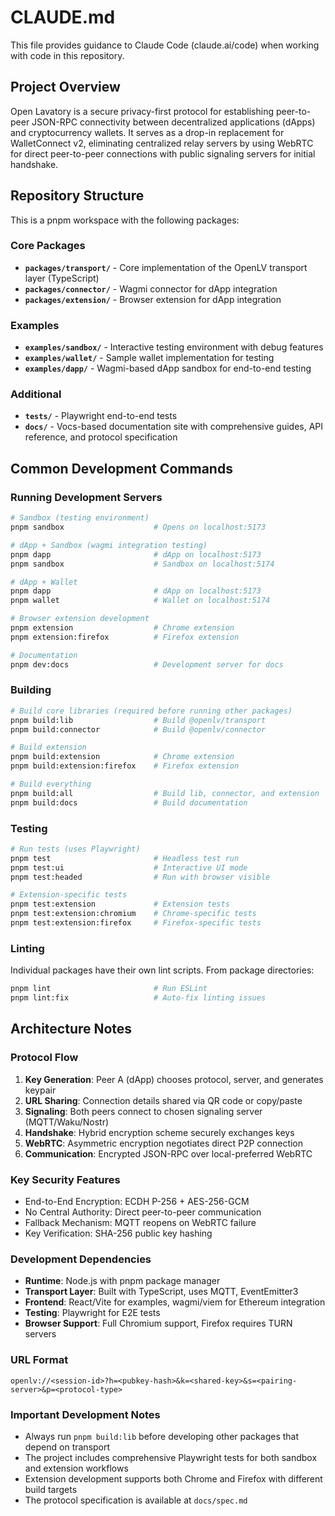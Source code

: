 # CLAUDE.md

This file provides guidance to Claude Code (claude.ai/code) when working with code in this repository.

## Project Overview

Open Lavatory is a secure privacy-first protocol for establishing peer-to-peer JSON-RPC connectivity between decentralized applications (dApps) and cryptocurrency wallets. It serves as a drop-in replacement for WalletConnect v2, eliminating centralized relay servers by using WebRTC for direct peer-to-peer connections with public signaling servers for initial handshake.

## Repository Structure

This is a pnpm workspace with the following packages:

### Core Packages
- **`packages/transport/`** - Core implementation of the OpenLV transport layer (TypeScript)
- **`packages/connector/`** - Wagmi connector for dApp integration
- **`packages/extension/`** - Browser extension for dApp integration

### Examples
- **`examples/sandbox/`** - Interactive testing environment with debug features
- **`examples/wallet/`** - Sample wallet implementation for testing
- **`examples/dapp/`** - Wagmi-based dApp sandbox for end-to-end testing

### Additional
- **`tests/`** - Playwright end-to-end tests
- **`docs/`** - Vocs-based documentation site with comprehensive guides, API reference, and protocol specification

## Common Development Commands

### Running Development Servers
```bash
# Sandbox (testing environment)
pnpm sandbox                    # Opens on localhost:5173

# dApp + Sandbox (wagmi integration testing)
pnpm dapp                       # dApp on localhost:5173
pnpm sandbox                    # Sandbox on localhost:5174

# dApp + Wallet
pnpm dapp                       # dApp on localhost:5173
pnpm wallet                     # Wallet on localhost:5174

# Browser extension development
pnpm extension                  # Chrome extension
pnpm extension:firefox          # Firefox extension

# Documentation
pnpm dev:docs                   # Development server for docs
```

### Building
```bash
# Build core libraries (required before running other packages)
pnpm build:lib                  # Build @openlv/transport
pnpm build:connector            # Build @openlv/connector

# Build extension
pnpm build:extension            # Chrome extension
pnpm build:extension:firefox    # Firefox extension

# Build everything
pnpm build:all                  # Build lib, connector, and extension
pnpm build:docs                 # Build documentation
```

### Testing
```bash
# Run tests (uses Playwright)
pnpm test                       # Headless test run
pnpm test:ui                    # Interactive UI mode
pnpm test:headed                # Run with browser visible

# Extension-specific tests
pnpm test:extension             # Extension tests
pnpm test:extension:chromium    # Chrome-specific tests
pnpm test:extension:firefox     # Firefox-specific tests
```

### Linting
Individual packages have their own lint scripts. From package directories:
```bash
pnpm lint                       # Run ESLint
pnpm lint:fix                   # Auto-fix linting issues
```

## Architecture Notes

### Protocol Flow
1. **Key Generation**: Peer A (dApp) chooses protocol, server, and generates keypair
2. **URL Sharing**: Connection details shared via QR code or copy/paste
3. **Signaling**: Both peers connect to chosen signaling server (MQTT/Waku/Nostr)
4. **Handshake**: Hybrid encryption scheme securely exchanges keys
5. **WebRTC**: Asymmetric encryption negotiates direct P2P connection
6. **Communication**: Encrypted JSON-RPC over local-preferred WebRTC

### Key Security Features
- End-to-End Encryption: ECDH P-256 + AES-256-GCM
- No Central Authority: Direct peer-to-peer communication
- Fallback Mechanism: MQTT reopens on WebRTC failure
- Key Verification: SHA-256 public key hashing

### Development Dependencies
- **Runtime**: Node.js with pnpm package manager
- **Transport Layer**: Built with TypeScript, uses MQTT, EventEmitter3
- **Frontend**: React/Vite for examples, wagmi/viem for Ethereum integration
- **Testing**: Playwright for E2E tests
- **Browser Support**: Full Chromium support, Firefox requires TURN servers

### URL Format
```
openlv://<session-id>?h=<pubkey-hash>&k=<shared-key>&s=<pairing-server>&p=<protocol-type>
```

### Important Development Notes
- Always run `pnpm build:lib` before developing other packages that depend on transport
- The project includes comprehensive Playwright tests for both sandbox and extension workflows
- Extension development supports both Chrome and Firefox with different build targets
- The protocol specification is available at `docs/spec.md`
